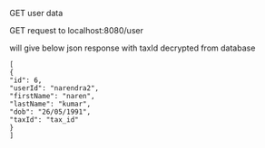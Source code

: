 GET user data

GET request to localhost:8080/user

will give below json response with taxId decrypted from database
```
[
{
"id": 6,
"userId": "narendra2",
"firstName": "naren",
"lastName": "kumar",
"dob": "26/05/1991",
"taxId": "tax_id"
}
]
```